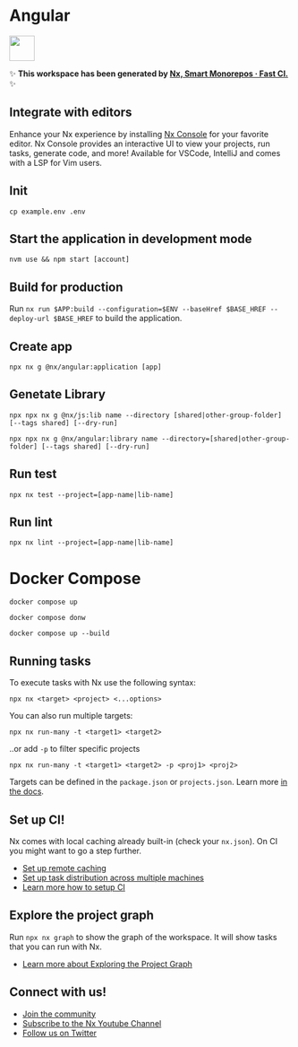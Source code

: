 # Angular

<a alt="Nx logo" href="https://nx.dev" target="_blank" rel="noreferrer"><img src="https://raw.githubusercontent.com/nrwl/nx/master/images/nx-logo.png" width="45"></a>

✨ **This workspace has been generated by [Nx, Smart Monorepos · Fast CI.](https://nx.dev)** ✨

## Integrate with editors

Enhance your Nx experience by installing [Nx Console](https://nx.dev/nx-console) for your favorite editor. Nx Console
provides an interactive UI to view your projects, run tasks, generate code, and more! Available for VSCode, IntelliJ and
comes with a LSP for Vim users.


## Init

```
cp example.env .env
```

## Start the application in development mode

```
nvm use && npm start [account]
```

## Build for production

Run `nx run $APP:build --configuration=$ENV --baseHref $BASE_HREF --deploy-url $BASE_HREF` to build the application.

## Create app

```
npx nx g @nx/angular:application [app]
```

## Genetate Library

```
npx npx nx g @nx/js:lib name --directory [shared|other-group-folder] [--tags shared] [--dry-run]
```
```
npx npx nx g @nx/angular:library name --directory=[shared|other-group-folder] [--tags shared] [--dry-run]
```

## Run test

```
npx nx test --project=[app-name|lib-name]
```

## Run lint

```
npx nx lint --project=[app-name|lib-name]
```

# Docker Compose

```
docker compose up
```

```
docker compose donw
```

```
docker compose up --build
```

## Running tasks

To execute tasks with Nx use the following syntax:

```
npx nx <target> <project> <...options>
```

You can also run multiple targets:

```
npx nx run-many -t <target1> <target2>
```

..or add `-p` to filter specific projects

```
npx nx run-many -t <target1> <target2> -p <proj1> <proj2>
```

Targets can be defined in the `package.json` or `projects.json`. Learn more [in the docs](https://nx.dev/features/run-tasks).

## Set up CI!

Nx comes with local caching already built-in (check your `nx.json`). On CI you might want to go a step further.

- [Set up remote caching](https://nx.dev/features/share-your-cache)
- [Set up task distribution across multiple machines](https://nx.dev/nx-cloud/features/distribute-task-execution)
- [Learn more how to setup CI](https://nx.dev/recipes/ci)

## Explore the project graph

Run `npx nx graph` to show the graph of the workspace.
It will show tasks that you can run with Nx.

- [Learn more about Exploring the Project Graph](https://nx.dev/core-features/explore-graph)

## Connect with us!

- [Join the community](https://nx.dev/community)
- [Subscribe to the Nx Youtube Channel](https://www.youtube.com/@nxdevtools)
- [Follow us on Twitter](https://twitter.com/nxdevtools)
